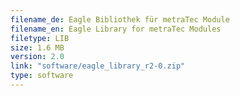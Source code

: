 ```yaml
---
filename_de: Eagle Bibliothek für metraTec Module
filename_en: Eagle Library for metraTec Modules
filetype: LIB
size: 1.6 MB
version: 2.0
link: "software/eagle_library_r2-0.zip"
type: software
---
```


